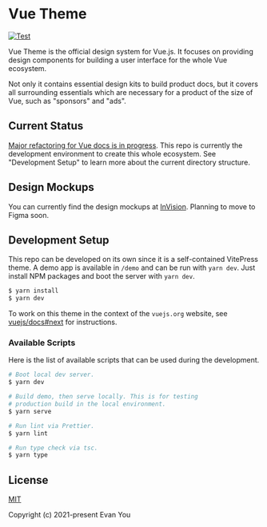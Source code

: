 # Vue Theme

[![Test](https://github.com/vuejs/vue-theme/workflows/test/badge.svg)](https://github.com/vuejs/vue-theme/actions)

Vue Theme is the official design system for Vue.js. It focuses on providing design components for building a user interface for the whole Vue ecosystem.

Not only it contains essential design kits to build product docs, but it covers all surrounding essentials which are necessary for a product of the size of Vue, such as "sponsors" and "ads".

## Current Status

[Major refactoring for Vue docs is in progress](https://github.com/vuejs/team-discussions/discussions/22). This repo is currently the development environment to create this whole ecosystem. See "Development Setup" to learn more about the current directory structure.

## Design Mockups

You can currently find the design mockups at [InVision](https://projects.invisionapp.com/share/3Q107L03E5B4#/screens/444890358_Home-Vue-Light?browse). Planning to move to Figma soon.

## Development Setup

This repo can be developed on its own since it is a self-contained VitePress theme. A demo app is available in `/demo` and can be run with `yarn dev`. Just install NPM packages and boot the server with `yarn dev`.

```bash
$ yarn install
$ yarn dev
```

To work on this theme in the context of the `vuejs.org` website, see [vuejs/docs#next](https://github.com/vuejs/docs/tree/next) for instructions.

### Available Scripts

Here is the list of available scripts that can be used during the development.

```bash
# Boot local dev server.
$ yarn dev

# Build demo, then serve locally. This is for testing
# production build in the local environment.
$ yarn serve

# Run lint via Prettier.
$ yarn lint

# Run type check via tsc.
$ yarn type
```

## License

[MIT](http://opensource.org/licenses/MIT)

Copyright (c) 2021-present Evan You
